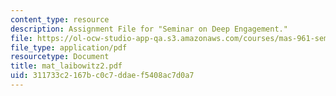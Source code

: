 ```yaml
---
content_type: resource
description: Assignment File for "Seminar on Deep Engagement."
file: https://ol-ocw-studio-app-qa.s3.amazonaws.com/courses/mas-961-seminar-on-deep-engagement-fall-2004/311733c2167bc0c7ddaef5408ac7d0a7_mat_laibowitz2.pdf
file_type: application/pdf
resourcetype: Document
title: mat_laibowitz2.pdf
uid: 311733c2-167b-c0c7-ddae-f5408ac7d0a7
---
```

